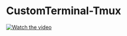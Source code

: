 # CustomTerminal-Tmux

[![Watch the video](https://img.youtube.com/vi/7poUgkPtEA8/hqdefault.jpg)](https://www.youtube.com/watch?v=7poUgkPtEA8)